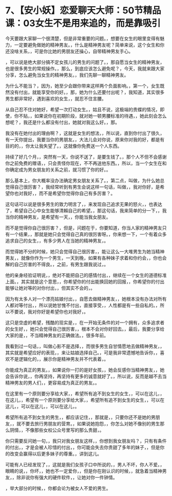 # 7、【安小妖】恋爱聊天大师：50节精品课：03女生不是用来追的，而是靠吸引

今天要跟大家聊一个很清楚，但是非常重要的问题。，想要在女生的眼里变得有魅力，一定要避免做她的精神男友。，什么是精神男友呢？简单来说，这个女生和你还没啥关系，，可是你比她的男朋友还操心，自带精神男友手心。

，可以说是绝大部分搞不定女孩儿的男生的问题了。，那自愿当女生的精神男友，也是很多男生的常规操作。，那么，到底应该怎么避免呢？，今天，我就来跟大家分享，怎么避免当女生的精神男友。，我们先聊一聊精神男友。

为什么不能当？，因为，她至少会跟你带来这样两个负面影响。，第一个，女生既然没有付出，就能享受你的好。，那，她为什么还要付出呢？，我知道，其实很多男生都非常好，遇到喜欢的女生，，就忍不住言腰。

从自己忍不住对她好，希望一次打动女生。，姑且不说，这极端的贵蝶的情况，即使，你不贴，，如果说你在初期阶段，就对她一顿男腰标准的待遇，，她此刻会怎么想呢？，我还是什么都没有付出，她就对我这么好。，那。

我没有在她付出的理由啊？，这就是女生的想法，，所以说，直到你付出了很久，有一天你提出，我要当你的男朋友。，大法儿会对你说，原来你对我的好，都是有目的的，，你太让我失望了。，这就像你免费送一个人东西。

持续了好几个月，，突然有一天，你说不送了，是要生钱了。，那个人不但不会感谢你之前免费的赠语，，只会责怪你现在，不不再送他东西。，所以，当一个女生在和你确定成为男女朋友的关系之前，就习惯了你的好。。

那么基本上，你大概率没办法确定男女朋友关系了。，第二点，叫做，为什么她总觉得自己很厉害？，我经常听到有男生会说这样一句话，叫做，，我对你好，是希望你也对我好，，而不是希望你觉得你自己有多厉害？。

这句话可以说是很多男生的致力明言了，，来发现自己追求无果的怒火，，也表达了，希望自己心中女生能够清賴自己的希望。，那这句话，我来简单的分一下，，我当你的精神男友，是希望有一天，，你能当我女朋友。

而不是觉得你自己很厉害？，但是，问题在于，你要知道，你当人家的精神男友只有一个结果，，那就是她只会觉得自己真的很厉害呀。，你来想一下，一个有着众多追求自己的女生，，有多少男人在当她的精神男友，。

而觉得她不分的时候，她只会觉得自己很厉害，，能让这么一大堆男生为她当精神男友，，就像你作为一个男生，一天到晚，如果有各种妹子求着和你约会，，你也会解的自己厉害的不得良。，之前，有男生跟我说过，。

他的亲身经验证明说，，绝对不能把自己的感情付出，，继续在一个女生的道德标准上面。，其实就是这个意思，，你希望你的付出能换回她的回报，，你希望你的付出能够让她对等的对你付出，，但其实不会的，。

因为有太多人对一个漂亮姑娘付出，，自愿去做精神男友，，她根本没有办法对所有人都对等付出，，所以说她甘愧不付出，直接享受，，人性都是有一些自私的。，所以不要说，我对你好是希望你也对我好，。

这只是空虚的希望，残酷的现实是，，在一开始无条件的对一个拥有，众多追求者的女生好，，她只会觉得自己很厉害，，根本不会对你好回去。，最后，我要分享给大家的是，，不当精神男友的正确做法。，很多年前。

我看到过一句话，，叫做心影不是选择，，而很多男生自甘情愿地去做精神男友，，其实就是希望应好的表现，，来让姑娘选择自己。，可是我非常遗憾地告诉你，，喜欢不是逻辑化的，，展示你是精神男友并不代表着，。

你能成为真正的男友。，如果说你一打的是好女孩，，她会反感你当精神男友，，她会告诉你说，，你再坚持，再坚持有更多的诚意就好了。，所以说，反而是越不去当精神男友的男人们，，更容易成为真正的男友。。

在这里有一个原则要分享给大家，，希望所有追不到女生的女生，，可以在这儿，，在这儿，，希望有一个原则要分享给大家，，希望所有追不到女生的女生，，可以在这儿，，可以在这儿，，可以在这儿，。

希望所有追不到女生的男生，，都应该记住，，那就是，，只要你还不是她的男朋友，，就不要去旅行男朋友的营育。，如果说她抱怨，，你怎么对她不像别的男生那么阴情，，不像那些女权公众号里写的那么贵甜，。

你只需要反问她一句，，我只对我女朋友这样，，你想到我女朋友吗？，只有有条件的付出，，才是会被人珍惜的付出，，你可能会失去你贵甜了多年的妹子，，但是你的改变会赢得以后更多妹子的尊重。，讲到这儿。

可能有人已经发现了，，这就是我们女孩子口中所说的，，男人不坏，你人不爱。，眼睛的说，，你坏，，她也不一定爱你，，但是你在刚认识的时候，，就急着当精神男友，，除非说你有强大的硬件软件，，让她对你一件钟情。

，举大部分的时候，，你都会论为被女人不爱的男生。